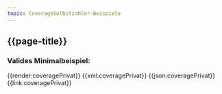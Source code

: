 ```yaml
---
topic: CoverageSelbstzahler-Beispiele
---
```


## {{page-title}}

### Valides Minimalbeispiel:
<tabs>
    <tab title="Übersicht">      
        {{render:coveragePrivat}}
    </tab>
    <tab title="XML">      
        {{xml:coveragePrivat}}
    </tab>
    <tab title="JSON">
        {{json:coveragePrivat}}
    </tab>
    <tab title="Link">
        {{link:coveragePrivat}}
    </tab>
</tabs>